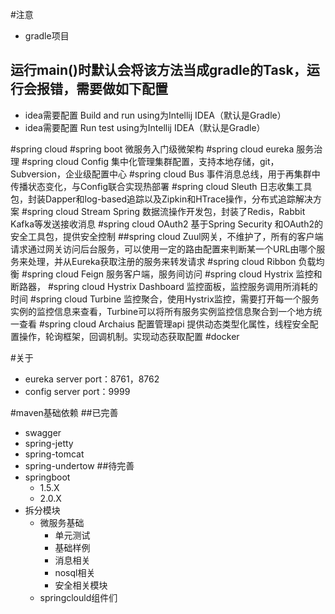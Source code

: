 #注意
- gradle项目
## 运行main()时默认会将该方法当成gradle的Task，运行会报错，需要做如下配置
- idea需要配置 Build and run using为Intellij IDEA（默认是Gradle）
- idea需要配置 Run test using为Intellij IDEA（默认是Gradle）


#spring cloud
#spring boot 微服务入门级微架构
#spring cloud eureka 服务治理
#spring cloud Config 集中化管理集群配置，支持本地存储，git，Subversion，企业级配置中心
#spring cloud Bus 事件消息总线，用于再集群中传播状态变化，与Config联合实现热部署
#spring cloud Sleuth 日志收集工具包，封装Dapper和log-based追踪以及Zipkin和HTrace操作，分布式追踪解决方案
#spring cloud Stream Spring 数据流操作开发包，封装了Redis，Rabbit Kafka等发送接收消息
#spring cloud OAuth2 基于Spring Security 和OAuth2的安全工具包，提供安全控制
##spring cloud Zuul网关，不维护了，所有的客户端请求通过网关访问后台服务，可以使用一定的路由配置来判断某一个URL由哪个服务来处理，并从Eureka获取注册的服务来转发请求
#spring cloud Ribbon 负载均衡
#spring cloud Feign 服务客户端，服务间访问
#spring cloud Hystrix 监控和断路器，
#spring cloud Hystrix Dashboard 监控面板，监控服务调用所消耗的时间
#spring cloud Turbine 监控聚合，使用Hystrix监控，需要打开每一个服务实例的监控信息来查看，Turbine可以将所有服务实例监控信息聚合到一个地方统一查看
#spring cloud Archaius 配置管理api 提供动态类型化属性，线程安全配置操作，轮询框架，回调机制。实现动态获取配置
#docker

#关于
- eureka server port：8761，8762
- config server port：9999

#maven基础依赖
##已完善
- swagger
- spring-jetty
- spring-tomcat
- spring-undertow
##待完善
- springboot 
    - 1.5.X 
    - 2.0.X
- 拆分模块
    - 微服务基础
        - 单元测试
        - 基础样例
        - 消息相关
        - nosql相关
        - 安全相关模块
    - springclould组件们
    

